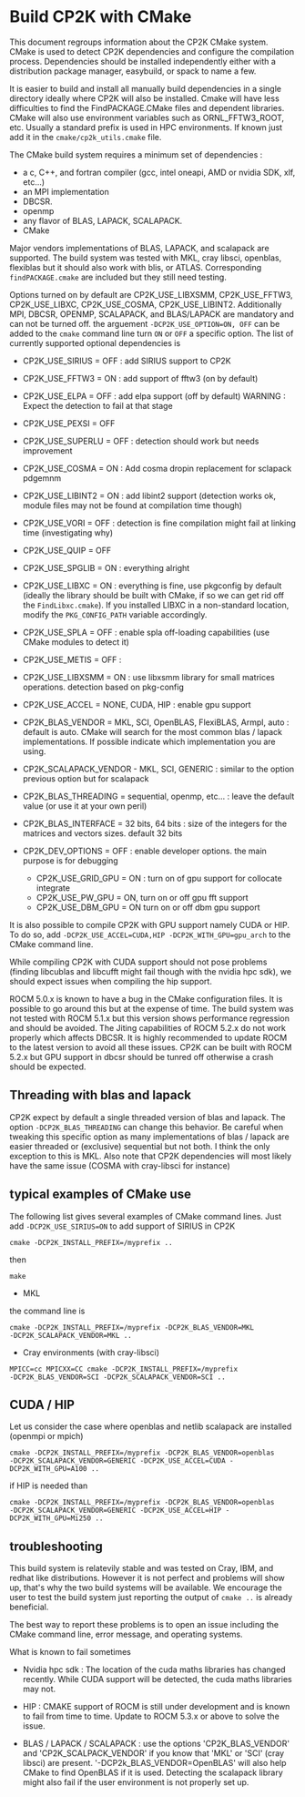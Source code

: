 # Build CP2K with CMake

This document regroups information about the CP2K CMake system. CMake is used to
detect CP2K dependencies and configure the compilation process. Dependencies
should be installed independently either with a distribution package manager,
easybuild, or spack to name a few.

It is easier to build and install all manually build dependencies in a single
directory ideally where CP2K will also be installed. Cmake will have less
difficulties to find the FindPACKAGE.CMake files and dependent libraries. CMake
will also use environment variables such as ORNL_FFTW3_ROOT, etc. Usually a
standard prefix is used in HPC environments. If known just add it in the
`cmake/cp2k_utils.cmake` file.

The CMake build system requires a minimum set of dependencies :

- a c, C++, and fortran compiler (gcc, intel oneapi, AMD or nvidia SDK, xlf, etc...)
- an MPI implementation
- DBCSR.
- openmp
- any flavor of BLAS, LAPACK, SCALAPACK.
- CMake

Major vendors implementations of BLAS, LAPACK, and scalapack are supported. The
build system was tested with MKL, cray libsci, openblas, flexiblas but it should
also work with blis, or ATLAS. Corresponding `findPACKAGE.cmake` are included but
they still need testing.

Options turned on by default are CP2K_USE_LIBXSMM, CP2K_USE_FFTW3,
CP2K_USE_LIBXC, CP2K_USE_COSMA, CP2K_USE_LIBINT2. Additionally MPI, DBCSR,
OPENMP, SCALAPACK, and BLAS/LAPACK are mandatory and can not be turned off. the
arguement `-DCP2K_USE_OPTION=ON, OFF` can be added to the `cmake` command line
turn `ON` or `OFF` a specific option. The list of currently supported optional
dependencies is

- CP2K_USE_SIRIUS = OFF : add SIRIUS support to CP2K

- CP2K_USE_FFTW3 = ON : add support of fftw3 (on by default)

- CP2K_USE_ELPA = OFF : add elpa support (off by default) WARNING : Expect the
  detection to fail at that stage

- CP2K_USE_PEXSI = OFF

- CP2K_USE_SUPERLU = OFF : detection should work but needs improvement

- CP2K_USE_COSMA = ON : Add cosma dropin replacement for sclapack pdgemnm

- CP2K_USE_LIBINT2 = ON : add libint2 support (detection works ok, module files
  may not be found at compilation time though)

- CP2K_USE_VORI = OFF : detection is fine compilation might fail at linking time
  (investigating why)

- CP2K_USE_QUIP = OFF

- CP2K_USE_SPGLIB = ON : everything alright

- CP2K_USE_LIBXC = ON : everything is fine, use pkgconfig by default (ideally
  the library should be built with CMake, if so we can get rid off the
  `FindLibxc.cmake`). If you installed LIBXC in a non-standard location,
  modify the `PKG_CONFIG_PATH` variable accordingly.

- CP2K_USE_SPLA = OFF : enable spla off-loading capabilities (use CMake modules
  to detect it)

- CP2K_USE_METIS = OFF :

- CP2K_USE_LIBXSMM = ON : use libxsmm library for small matrices operations.
  detection based on pkg-config

- CP2K_USE_ACCEL = NONE, CUDA, HIP : enable gpu support

- CP2K_BLAS_VENDOR = MKL, SCI, OpenBLAS, FlexiBLAS, Armpl, auto : default is
  auto. CMake will search for the most common blas / lapack implementations. If
  possible indicate which implementation you are using.

- CP2K_SCALAPACK_VENDOR - MKL, SCI, GENERIC : similar to the option previous
  option but for scalapack

- CP2K_BLAS_THREADING = sequential, openmp, etc... : leave the default value (or
  use it at your own peril)

- CP2K_BLAS_INTERFACE = 32 bits, 64 bits : size of the integers for the matrices
  and vectors sizes. default 32 bits

- CP2K_DEV_OPTIONS = OFF : enable developer options. the main purpose is for
  debugging

  - CP2K_USE_GRID_GPU = ON : turn on of gpu support for collocate integrate
  - CP2K_USE_PW_GPU = ON, turn on or off gpu fft support
  - CP2K_USE_DBM_GPU = ON turn on or off dbm gpu support

It is also possible to compile CP2K with GPU support namely CUDA or HIP. To do
so, add `-DCP2K_USE_ACCEL=CUDA,HIP -DCP2K_WITH_GPU=gpu_arch` to the CMake
command line.

While compiling CP2K with CUDA support should not pose problems (finding
libcublas and libcufft might fail though with the nvidia hpc sdk), we should
expect issues when compiling the hip support.

ROCM 5.0.x is known to have a bug in the CMake configuration files. It is
possible to go around this but at the expense of time. The build system was not
tested with ROCM 5.1.x but this version shows performance regression and should
be avoided. The Jiting capabilities of ROCM 5.2.x do not work properly which
affects DBCSR. It is highly recommended to update ROCM to the latest version to
avoid all these issues. CP2K can be built with ROCM 5.2.x but GPU support in
dbcsr should be tunred off otherwise a crash should be expected.

## Threading with blas and lapack

CP2K expect by default a single threaded version of blas and lapack. The option
`-DCP2K_BLAS_THREADING` can change this behavior. Be careful when tweaking this
specific option as many implementations of blas / lapack are easier threaded or
(exclusive) sequential but not both. I think the only exception to this is MKL.
Also note that CP2K dependencies will most likely have the same issue (COSMA
with cray-libsci for instance)

## typical examples of CMake use

The following list gives several examples of CMake command lines. Just add
`-DCP2K_USE_SIRIUS=ON` to add support of SIRIUS in CP2K

```shell
cmake -DCP2K_INSTALL_PREFIX=/myprefix ..
```

then

```shell 
make
```

- MKL

the command line is

```shell
cmake -DCP2K_INSTALL_PREFIX=/myprefix -DCP2K_BLAS_VENDOR=MKL
-DCP2K_SCALAPACK_VENDOR=MKL ..
```

- Cray environments (with cray-libsci)

```shell
MPICC=cc MPICXX=CC cmake -DCP2K_INSTALL_PREFIX=/myprefix
-DCP2K_BLAS_VENDOR=SCI -DCP2K_SCALAPACK_VENDOR=SCI ..
```

## CUDA / HIP

Let us consider the case where openblas and netlib scalapack are installed
(openmpi or mpich)

```shell
cmake -DCP2K_INSTALL_PREFIX=/myprefix -DCP2K_BLAS_VENDOR=openblas
-DCP2K_SCALAPACK_VENDOR=GENERIC -DCP2K_USE_ACCEL=CUDA -DCP2K_WITH_GPU=A100 ..
```

if HIP is needed than

```shell
cmake -DCP2K_INSTALL_PREFIX=/myprefix -DCP2K_BLAS_VENDOR=openblas
-DCP2K_SCALAPACK_VENDOR=GENERIC -DCP2K_USE_ACCEL=HIP -DCP2K_WITH_GPU=Mi250 ..
```

## troubleshooting

This build system is relatevily stable and was tested on Cray, IBM, and redhat
like distributions. However it is not perfect and problems will show up, that's
why the two build systems will be available. We encourage the user to test the
build system just reporting the output of `cmake ..` is already beneficial.

The best way to report these problems is to open an issue including the CMake
command line, error message, and operating systems.

What is known to fail sometimes

- Nvidia hpc sdk : The location of the cuda maths libraries has changed
recently. While CUDA support will be detected, the cuda maths libraries may not.

- HIP : CMAKE support of ROCM is still under development and is known to fail
from time to time. Update to ROCM 5.3.x or above to solve the issue.

- BLAS / LAPACK / SCALAPACK : use the options 'CP2K_BLAS_VENDOR' and
'CP2K_SCALPACK_VENDOR' if you know that 'MKL' or 'SCI' (cray libsci) are
present. '-DCP2k_BLAS_VENDOR=OpenBLAS' will also help CMake to find OpenBLAS if
it is used. Detecting the scalapack library might also fail if the user
environment is not properly set up.
